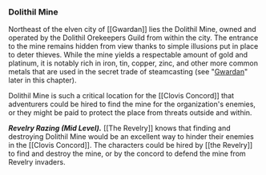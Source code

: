 ### Dolithil Mine

Northeast of the elven city of [[Gwardan]] lies the Dolithil Mine, owned and operated by the Dolithil Orekeepers Guild from within the city. The entrance to the mine remains hidden from view thanks to simple illusions put in place to deter thieves. While the mine yields a respectable amount of gold and platinum, it is notably rich in iron, tin, copper, zinc, and other more common metals that are used in the secret trade of steamcasting (see "[Gwardan](https://www.dndbeyond.com/sources/egtw/[[wildemount]]-gazetteer-menagerie-coast#[[Gwardan]] "[[Gwardan]]")" later in this chapter).

Dolithil Mine is such a critical location for the [[Clovis Concord]] that adventurers could be hired to find the mine for the organization's enemies, or they might be paid to protect the place from threats outside and within.

_**Revelry Razing (Mid Level).**_ [[The Revelry]] knows that finding and destroying Dolithil Mine would be an excellent way to hinder their enemies in the [[Clovis Concord]]. The characters could be hired by [[the Revelry]] to find and destroy the mine, or by the concord to defend the mine from Revelry invaders.